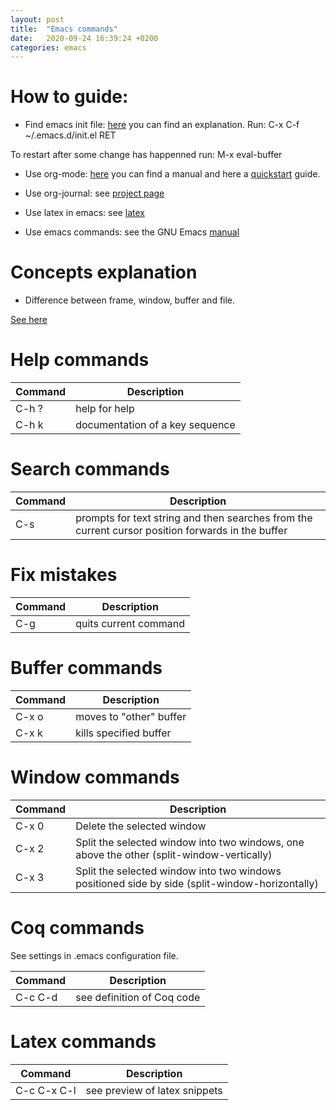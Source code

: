 ```yaml
---
layout: post
title:  "Emacs commands"
date:   2020-09-24 16:39:24 +0200
categories: emacs
---
```


# How to guide:  

- Find emacs init file: [here][init] you can find an explanation. Run: C-x C-f ~/.emacs.d/init.el RET

To restart after some change has happenned run: M-x eval-buffer

[init]: https://www.emacswiki.org/emacs/InitFile

- Use org-mode: [here][org] you can find a manual and here a [quickstart][quick] guide.

[org]: https://orgmode.org/
[quick]: https://orgmode.org/quickstart.html

- Use org-journal: see [project page][journal]

[journal]: https://github.com/bastibe/org-journal

- Use latex in emacs: see [latex][latex]

[latex]: https://opensource.com/article/20/4/emacs-org-mode

- Use emacs commands: see the GNU Emacs [manual][gnu]

[gnu]: https://www.gnu.org/software/emacs/manual/html_node/emacs/index.html

# Concepts explanation

- Difference between frame, window, buffer and file.

[See here][diff]

[diff]: https://emacs.stackexchange.com/questions/13583/whats-the-difference-between-a-buffer-a-file-a-window-and-a-frame

# Help commands  

| Command  | Description                     |
| ---------| ------------------------------- |
| C-h ?    | help for help                   |
| C-h k    | documentation of a key sequence |

# Search commands  

| Command  | Description |
| ------------- | ------------- |
| C-s |  prompts for text string and then searches from the current cursor position forwards in the buffer  |

# Fix mistakes  

| Command       | Description   |
| ------------- | ------------- |
| C-g           | quits current command |


# Buffer commands 

| Command       | Description   |
| ------------- | ------------- |
| C-x o         | moves to "other" buffer |
| C-x k         | kills specified buffer |

# Window commands

| Command       | Description                                                                                    |
| ------------- | ---------------------------------------------------------------------------------------------- |
| C-x 0         | Delete the selected window                                                                     |
| C-x 2         | Split the selected window into two windows, one above the other (split-window-vertically)      |
| C-x 3         | Split the selected window into two windows positioned side by side (split-window-horizontally) | 

# Coq commands  

See settings in .emacs configuration file.

| Command       | Description |
| ------------- | ------------- |
| C-c C-d       | see definition of Coq code |

# Latex commands

| Command       | Description |
| ------------- | ------------- |
| C-c C-x C-l   | see preview of latex snippets |


